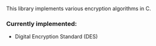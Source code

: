 This library implements various encryption algorithms in C.

### Currently implemented:
- Digital Encryption Standard (DES)
